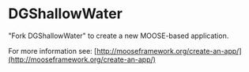 DGShallowWater
=====

"Fork DGShallowWater" to create a new MOOSE-based application.

For more information see: [http://mooseframework.org/create-an-app/](http://mooseframework.org/create-an-app/)
